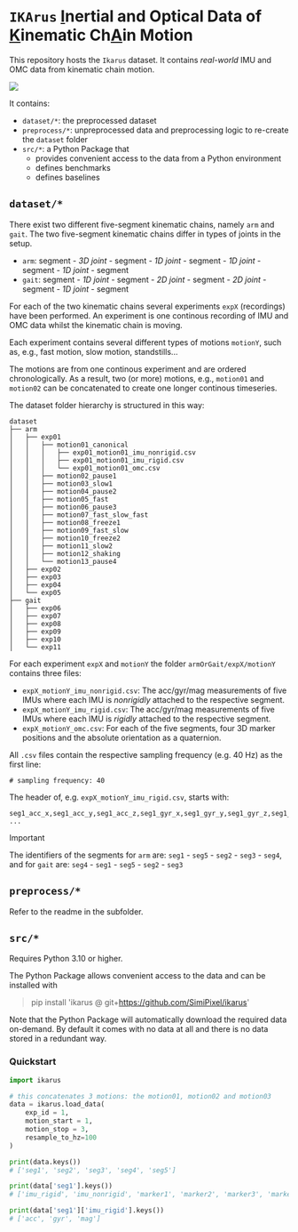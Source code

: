 # `IKArus` <ins>I</ins>nertial and Optical Data of <ins>K</ins>inematic Ch<ins>A</ins>in Motion

This repository hosts the `Ikarus` dataset.
It contains *real-world* IMU and OMC data from kinematic chain motion.

![](imgs/pose1_noBG.png)

It contains:
- `dataset/*`: the preprocessed dataset
- `preprocess/*`: unpreprocessed data and preprocessing logic to re-create the `dataset` folder
- `src/*`: a Python Package that 
    - provides convenient access to the data from a Python environment
    - defines benchmarks
    - defines baselines

## `dataset/*`
There exist two different five-segment kinematic chains, namely `arm` and `gait`.
The two five-segment kinematic chains differ in types of joints in the setup.
- `arm`: segment - *3D joint* - segment - *1D joint* - segment - *1D joint* - segment -  *1D joint* - segment
- `gait`: segment - *1D joint* - segment - *2D joint* - segment - *2D joint* - segment -  *1D joint* - segment

For each of the two kinematic chains several experiments `expX` (recordings) have been performed. An experiment is one continous recording of IMU and OMC data whilst the kinematic chain is moving.

Each experiment contains several different types of motions `motionY`, such as, e.g., fast motion, slow motion, standstills...

The motions are from one continous experiment and are ordered chronologically. As a result, two (or more) motions, e.g., `motion01` and `motion02` can be concatenated to create one longer continous timeseries.

The dataset folder hierarchy is structured in this way:

```
dataset
├── arm
│   ├── exp01
│   │   ├── motion01_canonical
│   │   │   ├── exp01_motion01_imu_nonrigid.csv
│   │   │   ├── exp01_motion01_imu_rigid.csv
│   │   │   └── exp01_motion01_omc.csv
│   │   ├── motion02_pause1
│   │   ├── motion03_slow1
│   │   ├── motion04_pause2
│   │   ├── motion05_fast
│   │   ├── motion06_pause3
│   │   ├── motion07_fast_slow_fast
│   │   ├── motion08_freeze1
│   │   ├── motion09_fast_slow
│   │   ├── motion10_freeze2
│   │   ├── motion11_slow2
│   │   ├── motion12_shaking
│   │   └── motion13_pause4
│   ├── exp02
│   ├── exp03
│   ├── exp04
│   └── exp05
├── gait
│   ├── exp06
│   ├── exp07
│   ├── exp08
│   ├── exp09
│   ├── exp10
│   └── exp11
```

For each experiment `expX` and `motionY` the folder `armOrGait/expX/motionY` contains three files:
- `expX_motionY_imu_nonrigid.csv`: The acc/gyr/mag measurements of five IMUs where each IMU is *nonrigidly* attached to the respective segment.
- `expX_motionY_imu_rigid.csv`: The acc/gyr/mag measurements of five IMUs where each IMU is *rigidly* attached to the respective segment.
- `expX_motionY_omc.csv`: For each of the five segments, four 3D marker positions and the absolute orientation as a quaternion.

All `.csv` files contain the respective sampling frequency (e.g. 40 Hz) as the first line:
```csv
# sampling frequency: 40
```

The header of, e.g. `expX_motionY_imu_rigid.csv`, starts with:
```csv
seg1_acc_x,seg1_acc_y,seg1_acc_z,seg1_gyr_x,seg1_gyr_y,seg1_gyr_z,seg1_mag_x,seg1_mag_y,seg1_mag_z, ...
```

> [!IMPORTANT]  
> The identifiers of the segments for `arm` are: `seg1` - `seg5` - `seg2` - `seg3` - `seg4`, and for `gait` are: `seg4` - `seg1` - `seg5` - `seg2` - `seg3`


## `preprocess/*`
Refer to the readme in the subfolder.

## `src/*`
Requires Python 3.10 or higher.

The Python Package allows convenient access to the data and can be installed with
> pip install 'ikarus @ git+https://github.com/SimiPixel/ikarus'

Note that the Python Package will automatically download the required data on-demand. By default it comes with no data at all and there is no data stored in a redundant way.

### Quickstart
```python
import ikarus

# this concatenates 3 motions: the motion01, motion02 and motion03 
data = ikarus.load_data(
    exp_id = 1,
    motion_start = 1,
    motion_stop = 3,
    resample_to_hz=100
)

print(data.keys())
# ['seg1', 'seg2', 'seg3', 'seg4', 'seg5']

print(data['seg1'].keys())
# ['imu_rigid', 'imu_nonrigid', 'marker1', 'marker2', 'marker3', 'marker4', 'quat']

print(data['seg1']['imu_rigid'].keys())
# ['acc', 'gyr', 'mag']
```
